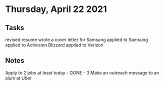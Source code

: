 # Thursday, April 22 2021

## Tasks
  revised resume
  wrote a cover letter for Samsung
  applied to Samsung
  applied to Activision Blizzard
  applied to Verizon
## Notes
  Apply to 2 jobs at least today - DONE - 3
  Make an outreach message to an alum at Uber
